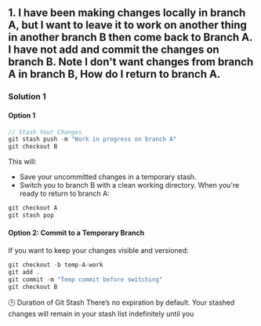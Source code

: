 
## 1. I have been making changes locally in branch A, but I want to leave it to work on another thing in another branch B then come back to Branch A. I have not add and commit the changes on branch B. Note I don't want changes from branch A in branch B, How do I return to branch A.
### Solution 1
#### Option 1
```js
// Stash Your Changes
git stash push -m "Work in progress on branch A"
git checkout B

```
This will:
- Save your uncommitted changes in a temporary stash.
- Switch you to branch B with a clean working directory.
When you're ready to return to branch A:
```js
git checkout A
git stash pop
```
####  Option 2: Commit to a Temporary Branch
If you want to keep your changes visible and versioned:
```js
git checkout -b temp-A-work
git add .
git commit -m "Temp commit before switching"
git checkout B

```

🕒 Duration of Git Stash
There’s no expiration by default. Your stashed changes will remain in your stash list indefinitely until you
